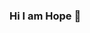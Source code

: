 ### Hi I am Hope 👋

<!--
I am a self-taught front-end developer based Chicago.

I am currently polishing my CSS skills, one project at a time.

I am currently working on my e-commerce website while trying to finish LOTR.

Reach me on twitter: @jezraelhope
-->
